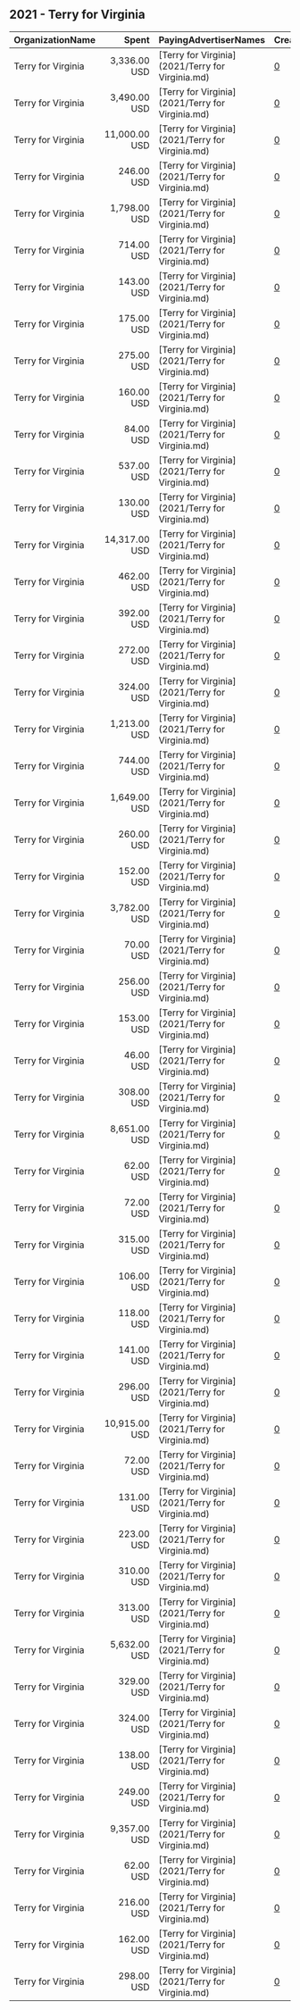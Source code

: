 ## 2021 - Terry for Virginia 
|OrganizationName|Spent|PayingAdvertiserNames|CreativeUrls|Impressions|Genders|AgeBrackets|CountryCodes|BillingAddresses|CandidateBallotInformation|
|:---|---:|:---|:---|---:|:---|:---|:---|:---|:---|
|Terry for Virginia|3,336.00 USD|[Terry for Virginia](2021/Terry for Virginia.md)|[0](https://www.snap.com/political-ads/asset/d9615869ef95ba81a056682cce27a5c1b8e8614f4282345f25c632dd5c7b0213?mediaType=mp4)|515,884|FEMALE|23+|united states|US|Terry for Virginia|
|Terry for Virginia|3,490.00 USD|[Terry for Virginia](2021/Terry for Virginia.md)|[0](https://www.snap.com/political-ads/asset/636c6ff7c997765c318020f8b5263d0fd23a723a85ea8eae34856ea0c9355321?mediaType=mp4)|195,965||18+|united states|US|Terry for Virginia|
|Terry for Virginia|11,000.00 USD|[Terry for Virginia](2021/Terry for Virginia.md)|[0](https://www.snap.com/political-ads/asset/d9615869ef95ba81a056682cce27a5c1b8e8614f4282345f25c632dd5c7b0213?mediaType=mp4)|1,972,177||24+|united states|US|Terry for Virginia|
|Terry for Virginia|246.00 USD|[Terry for Virginia](2021/Terry for Virginia.md)|[0](https://www.snap.com/political-ads/asset/8839e4adc93cfaecbfb36e34867ab4505b1d6d937c59096616bcc1e855d4d5cc?mediaType=png)|21,780|FEMALE|23+|united states|US|Terry for Virginia|
|Terry for Virginia|1,798.00 USD|[Terry for Virginia](2021/Terry for Virginia.md)|[0](https://www.snap.com/political-ads/asset/d9615869ef95ba81a056682cce27a5c1b8e8614f4282345f25c632dd5c7b0213?mediaType=mp4)|81,430||18+|united states|US|Terry for Virginia|
|Terry for Virginia|714.00 USD|[Terry for Virginia](2021/Terry for Virginia.md)|[0](https://www.snap.com/political-ads/asset/d9615869ef95ba81a056682cce27a5c1b8e8614f4282345f25c632dd5c7b0213?mediaType=mp4)|29,137||18+|united states|US|Terry for Virginia|
|Terry for Virginia|143.00 USD|[Terry for Virginia](2021/Terry for Virginia.md)|[0](https://www.snap.com/political-ads/asset/597bfeff458a9d1ef2ce3e0de5d7c88c839473e769a4462c658a470e747fcc3e?mediaType=mp4)|10,950||18+|united states|US|Terry for Virginia|
|Terry for Virginia|175.00 USD|[Terry for Virginia](2021/Terry for Virginia.md)|[0](https://www.snap.com/political-ads/asset/60ac1b986db7f6973218598d08ba2eab13457cf7fac0752db4cc9c008781a373?mediaType=mp4)|7,577||18+|united states|US|Terry for Virginia|
|Terry for Virginia|275.00 USD|[Terry for Virginia](2021/Terry for Virginia.md)|[0](https://www.snap.com/political-ads/asset/948fc75c286b72b051c97755a16dda47e2433746ad1998dc5a80354ec1d81f3f?mediaType=png)|24,099|FEMALE|23+|united states|US|Terry for Virginia|
|Terry for Virginia|160.00 USD|[Terry for Virginia](2021/Terry for Virginia.md)|[0](https://www.snap.com/political-ads/asset/f38ec2b30f94120efa57dc4a10156e86dd58164e6aa347096347941a77da1ef3?mediaType=png)|12,167||18+|united states|US|Terry for Virginia|
|Terry for Virginia|84.00 USD|[Terry for Virginia](2021/Terry for Virginia.md)|[0](https://www.snap.com/political-ads/asset/d00b5bc1f02bda99524a0172e32ebcd3f9a7267b2c1cf6c185e1407d7373cafd?mediaType=png)|3,919||18+|united states|US|Terry for Virginia|
|Terry for Virginia|537.00 USD|[Terry for Virginia](2021/Terry for Virginia.md)|[0](https://www.snap.com/political-ads/asset/e4ed9415e9b9ff64e2d7b03a75d2ad2bf2a481d9d830713017c33317a99726fe?mediaType=mp4)|39,307||18+|united states|US|Terry for Virginia|
|Terry for Virginia|130.00 USD|[Terry for Virginia](2021/Terry for Virginia.md)|[0](https://www.snap.com/political-ads/asset/1aa2ae454817aa182cee38183e14cffb3bf9c04f826f74884969a659be0a8ee2?mediaType=png)|9,957||18+|united states|US|Terry for Virginia|
|Terry for Virginia|14,317.00 USD|[Terry for Virginia](2021/Terry for Virginia.md)|[0](https://www.snap.com/political-ads/asset/60ac1b986db7f6973218598d08ba2eab13457cf7fac0752db4cc9c008781a373?mediaType=mp4)|813,915||18+|united states|US|Terry for Virginia|
|Terry for Virginia|462.00 USD|[Terry for Virginia](2021/Terry for Virginia.md)|[0](https://www.snap.com/political-ads/asset/d9615869ef95ba81a056682cce27a5c1b8e8614f4282345f25c632dd5c7b0213?mediaType=mp4)|23,655||18+|united states|US|Terry for Virginia|
|Terry for Virginia|392.00 USD|[Terry for Virginia](2021/Terry for Virginia.md)|[0](https://www.snap.com/political-ads/asset/9bacf43b3499c6f0c8dd400f22a50bb8dbb3ae016c3169e5e821fcb2276b7381?mediaType=png)|20,679|FEMALE|23+|united states|US|Terry for Virginia|
|Terry for Virginia|272.00 USD|[Terry for Virginia](2021/Terry for Virginia.md)|[0](https://www.snap.com/political-ads/asset/1aa2ae454817aa182cee38183e14cffb3bf9c04f826f74884969a659be0a8ee2?mediaType=png)|23,694|FEMALE|23+|united states|US|Terry for Virginia|
|Terry for Virginia|324.00 USD|[Terry for Virginia](2021/Terry for Virginia.md)|[0](https://www.snap.com/political-ads/asset/62e3d091e32e571fcff3b620dbd3d3d4ffcff0a03b94df59f6f925fc0520c24b?mediaType=png)|28,352|FEMALE|23+|united states|US|Terry for Virginia|
|Terry for Virginia|1,213.00 USD|[Terry for Virginia](2021/Terry for Virginia.md)|[0](https://www.snap.com/political-ads/asset/c1ac803bff6d156271a722157d637d0758d84b4237cb83a8a64ababd0b3d43a6?mediaType=mp4)|173,956|FEMALE|23+|united states|US|Terry for Virginia|
|Terry for Virginia|744.00 USD|[Terry for Virginia](2021/Terry for Virginia.md)|[0](https://www.snap.com/political-ads/asset/625104b2219e2b6ff49221c6e9c170aafd5085a2f81309f14e5437137070e650?mediaType=mp4)|33,259||18+|united states|US|Terry for Virginia|
|Terry for Virginia|1,649.00 USD|[Terry for Virginia](2021/Terry for Virginia.md)|[0](https://www.snap.com/political-ads/asset/d9615869ef95ba81a056682cce27a5c1b8e8614f4282345f25c632dd5c7b0213?mediaType=mp4)|117,195||18+|united states|US|Terry for Virginia|
|Terry for Virginia|260.00 USD|[Terry for Virginia](2021/Terry for Virginia.md)|[0](https://www.snap.com/political-ads/asset/d00b5bc1f02bda99524a0172e32ebcd3f9a7267b2c1cf6c185e1407d7373cafd?mediaType=png)|22,991|FEMALE|23+|united states|US|Terry for Virginia|
|Terry for Virginia|152.00 USD|[Terry for Virginia](2021/Terry for Virginia.md)|[0](https://www.snap.com/political-ads/asset/e4ed9415e9b9ff64e2d7b03a75d2ad2bf2a481d9d830713017c33317a99726fe?mediaType=mp4)|6,342||18+|united states|US|Terry for Virginia|
|Terry for Virginia|3,782.00 USD|[Terry for Virginia](2021/Terry for Virginia.md)|[0](https://www.snap.com/political-ads/asset/e4ed9415e9b9ff64e2d7b03a75d2ad2bf2a481d9d830713017c33317a99726fe?mediaType=mp4)|189,033||18+|united states|US|Terry for Virginia|
|Terry for Virginia|70.00 USD|[Terry for Virginia](2021/Terry for Virginia.md)|[0](https://www.snap.com/political-ads/asset/62e3d091e32e571fcff3b620dbd3d3d4ffcff0a03b94df59f6f925fc0520c24b?mediaType=png)|3,353||18+|united states|US|Terry for Virginia|
|Terry for Virginia|256.00 USD|[Terry for Virginia](2021/Terry for Virginia.md)|[0](https://www.snap.com/political-ads/asset/1aa2ae454817aa182cee38183e14cffb3bf9c04f826f74884969a659be0a8ee2?mediaType=png)|13,468|FEMALE|23+|united states|US|Terry for Virginia|
|Terry for Virginia|153.00 USD|[Terry for Virginia](2021/Terry for Virginia.md)|[0](https://www.snap.com/political-ads/asset/de4d2654d0ffbb44c7e00014f0daa7b49515a06e59f76ac3a1e01b942bd0376b?mediaType=png)|11,683||18+|united states|US|Terry for Virginia|
|Terry for Virginia|46.00 USD|[Terry for Virginia](2021/Terry for Virginia.md)|[0](https://www.snap.com/political-ads/asset/9bacf43b3499c6f0c8dd400f22a50bb8dbb3ae016c3169e5e821fcb2276b7381?mediaType=png)|2,187||18+|united states|US|Terry for Virginia|
|Terry for Virginia|308.00 USD|[Terry for Virginia](2021/Terry for Virginia.md)|[0](https://www.snap.com/political-ads/asset/9bacf43b3499c6f0c8dd400f22a50bb8dbb3ae016c3169e5e821fcb2276b7381?mediaType=png)|27,373|FEMALE|23+|united states|US|Terry for Virginia|
|Terry for Virginia|8,651.00 USD|[Terry for Virginia](2021/Terry for Virginia.md)|[0](https://www.snap.com/political-ads/asset/d9615869ef95ba81a056682cce27a5c1b8e8614f4282345f25c632dd5c7b0213?mediaType=mp4)|399,635||18+|united states|US|Terry for Virginia|
|Terry for Virginia|62.00 USD|[Terry for Virginia](2021/Terry for Virginia.md)|[0](https://www.snap.com/political-ads/asset/948fc75c286b72b051c97755a16dda47e2433746ad1998dc5a80354ec1d81f3f?mediaType=png)|2,961||18+|united states|US|Terry for Virginia|
|Terry for Virginia|72.00 USD|[Terry for Virginia](2021/Terry for Virginia.md)|[0](https://www.snap.com/political-ads/asset/de4d2654d0ffbb44c7e00014f0daa7b49515a06e59f76ac3a1e01b942bd0376b?mediaType=png)|3,395||18+|united states|US|Terry for Virginia|
|Terry for Virginia|315.00 USD|[Terry for Virginia](2021/Terry for Virginia.md)|[0](https://www.snap.com/political-ads/asset/948fc75c286b72b051c97755a16dda47e2433746ad1998dc5a80354ec1d81f3f?mediaType=png)|16,739|FEMALE|23+|united states|US|Terry for Virginia|
|Terry for Virginia|106.00 USD|[Terry for Virginia](2021/Terry for Virginia.md)|[0](https://www.snap.com/political-ads/asset/60ac1b986db7f6973218598d08ba2eab13457cf7fac0752db4cc9c008781a373?mediaType=mp4)|5,078||18+|united states|US|Terry for Virginia|
|Terry for Virginia|118.00 USD|[Terry for Virginia](2021/Terry for Virginia.md)|[0](https://www.snap.com/political-ads/asset/4a70097812f12a23894e00662e81705340e8a44fd4138a51b0812aef77732127?mediaType=png)|9,040||18+|united states|US|Terry for Virginia|
|Terry for Virginia|141.00 USD|[Terry for Virginia](2021/Terry for Virginia.md)|[0](https://www.snap.com/political-ads/asset/867e06a8de3210dffe1b33f5dcf42ffde40a7fa7a2e14f0f3b30c72c16b3a03b?mediaType=png)|10,808||18+|united states|US|Terry for Virginia|
|Terry for Virginia|296.00 USD|[Terry for Virginia](2021/Terry for Virginia.md)|[0](https://www.snap.com/political-ads/asset/867e06a8de3210dffe1b33f5dcf42ffde40a7fa7a2e14f0f3b30c72c16b3a03b?mediaType=png)|26,396|FEMALE|23+|united states|US|Terry for Virginia|
|Terry for Virginia|10,915.00 USD|[Terry for Virginia](2021/Terry for Virginia.md)|[0](https://www.snap.com/political-ads/asset/bdd8743e1adfe871bc38b3e58bd0d5bdead544c1f17a7c21b9ace007afee1b1b?mediaType=mp4)|625,571||18+|united states|US|Terry for Virginia|
|Terry for Virginia|72.00 USD|[Terry for Virginia](2021/Terry for Virginia.md)|[0](https://www.snap.com/political-ads/asset/e4ed9415e9b9ff64e2d7b03a75d2ad2bf2a481d9d830713017c33317a99726fe?mediaType=mp4)|3,437||18+|united states|US|Terry for Virginia|
|Terry for Virginia|131.00 USD|[Terry for Virginia](2021/Terry for Virginia.md)|[0](https://www.snap.com/political-ads/asset/1aa2ae454817aa182cee38183e14cffb3bf9c04f826f74884969a659be0a8ee2?mediaType=png)|10,021||18+|united states|US|Terry for Virginia|
|Terry for Virginia|223.00 USD|[Terry for Virginia](2021/Terry for Virginia.md)|[0](https://www.snap.com/political-ads/asset/3744a0d4e39bb164e5c412acf248fe9098ee31a55293a34f59842146272790d0?mediaType=mp4)|19,857|FEMALE|23+|united states|US|Terry for Virginia|
|Terry for Virginia|310.00 USD|[Terry for Virginia](2021/Terry for Virginia.md)|[0](https://www.snap.com/political-ads/asset/f38ec2b30f94120efa57dc4a10156e86dd58164e6aa347096347941a77da1ef3?mediaType=png)|27,494|FEMALE|23+|united states|US|Terry for Virginia|
|Terry for Virginia|313.00 USD|[Terry for Virginia](2021/Terry for Virginia.md)|[0](https://www.snap.com/political-ads/asset/e1b59b2eafc1d137883280213320b218cf0a36077bdcfc22fb5354e0900cdf04?mediaType=mp4)|27,321|FEMALE|23+|united states|US|Terry for Virginia|
|Terry for Virginia|5,632.00 USD|[Terry for Virginia](2021/Terry for Virginia.md)|[0](https://www.snap.com/political-ads/asset/60ac1b986db7f6973218598d08ba2eab13457cf7fac0752db4cc9c008781a373?mediaType=mp4)|282,806||18+|united states|US|Terry for Virginia|
|Terry for Virginia|329.00 USD|[Terry for Virginia](2021/Terry for Virginia.md)|[0](https://www.snap.com/political-ads/asset/de4d2654d0ffbb44c7e00014f0daa7b49515a06e59f76ac3a1e01b942bd0376b?mediaType=png)|17,461|FEMALE|23+|united states|US|Terry for Virginia|
|Terry for Virginia|324.00 USD|[Terry for Virginia](2021/Terry for Virginia.md)|[0](https://www.snap.com/political-ads/asset/1758412689d9a03fecbd171f0f67595ea2e3c6e763b6d9c2fbb9490b867214c3?mediaType=png)|28,459|FEMALE|23+|united states|US|Terry for Virginia|
|Terry for Virginia|138.00 USD|[Terry for Virginia](2021/Terry for Virginia.md)|[0](https://www.snap.com/political-ads/asset/3e71dca4983c9123bb32d47c71ae31cd294d458dbc118d3f306b4ac458dc6069?mediaType=png)|10,534||18+|united states|US|Terry for Virginia|
|Terry for Virginia|249.00 USD|[Terry for Virginia](2021/Terry for Virginia.md)|[0](https://www.snap.com/political-ads/asset/62e3d091e32e571fcff3b620dbd3d3d4ffcff0a03b94df59f6f925fc0520c24b?mediaType=png)|13,207|FEMALE|23+|united states|US|Terry for Virginia|
|Terry for Virginia|9,357.00 USD|[Terry for Virginia](2021/Terry for Virginia.md)|[0](https://www.snap.com/political-ads/asset/d9615869ef95ba81a056682cce27a5c1b8e8614f4282345f25c632dd5c7b0213?mediaType=mp4)|533,147||18+|united states|US|Terry for Virginia|
|Terry for Virginia|62.00 USD|[Terry for Virginia](2021/Terry for Virginia.md)|[0](https://www.snap.com/political-ads/asset/1aa2ae454817aa182cee38183e14cffb3bf9c04f826f74884969a659be0a8ee2?mediaType=png)|2,917||18+|united states|US|Terry for Virginia|
|Terry for Virginia|216.00 USD|[Terry for Virginia](2021/Terry for Virginia.md)|[0](https://www.snap.com/political-ads/asset/38a7cb8849e1913f41f4d315392230b3bd0696c7c16c7442bb7d8f31c35a15eb?mediaType=mp4)|16,405||18+|united states|US|Terry for Virginia|
|Terry for Virginia|162.00 USD|[Terry for Virginia](2021/Terry for Virginia.md)|[0](https://www.snap.com/political-ads/asset/bcd04b89f081be92217920eb51d1f9a5666f2ca3c76a7ab84da69c49cd08d324?mediaType=png)|12,341||18+|united states|US|Terry for Virginia|
|Terry for Virginia|298.00 USD|[Terry for Virginia](2021/Terry for Virginia.md)|[0](https://www.snap.com/political-ads/asset/d00b5bc1f02bda99524a0172e32ebcd3f9a7267b2c1cf6c185e1407d7373cafd?mediaType=png)|15,755|FEMALE|23+|united states|US|Terry for Virginia|
